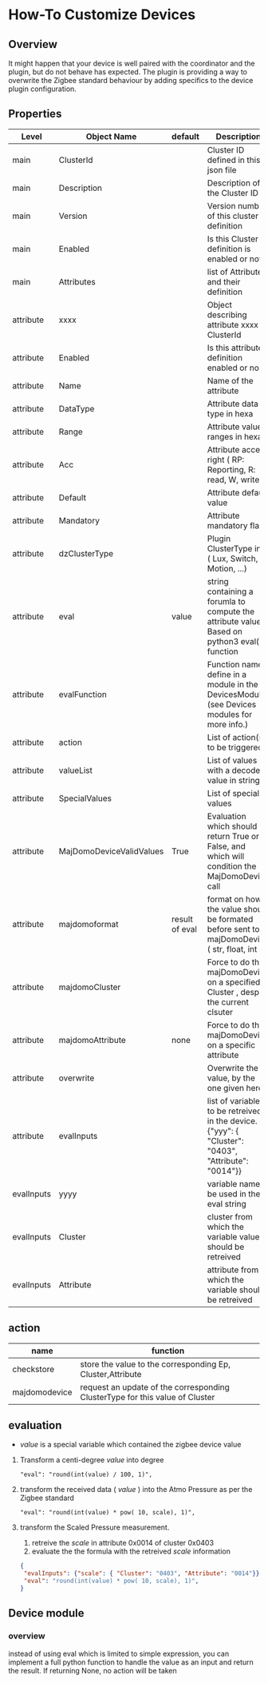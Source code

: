# How-To Customize Devices

## Overview

It might happen that your device is well paired with the coordinator and the plugin, but do not behave has expected.
The plugin is providing a way to overwrite the Zigbee standard behaviour by adding specifics to the device plugin configuration.

## Properties

| Level      | Object Name              | default | Description |
| -----      | -----------              | ------- | ----------- |
| main       | ClusterId                |         |  Cluster ID defined in this json file |
| main       | Description              |         |  Description of the Cluster ID |
| main       | Version                  |         |  Version number of this cluster definition |
| main       | Enabled                  |         |  Is this Cluster definition is enabled or not |
| main       | Attributes               |         |  list of Attribute and their definition |
| attribute  | xxxx                     |         |  Object describing attribute xxxx of ClusterId |
| attribute  | Enabled                  |         |  Is this attribute definition enabled or nor |
| attribute  | Name                     |         |  Name of the attribute |
| attribute  | DataType                 |         |  Attribute data type in hexa |
| attribute  | Range                    |         |  Attribute value ranges in hexa |
| attribute  | Acc                      |         |  Attribute access right ( RP: Reporting, R: read, W, write |
| attribute  | Default                  |         |  Attribute default value |
| attribute  | Mandatory                |         |  Attribute mandatory flag. |
| attribute  | dzClusterType            |         |  Plugin ClusterType info ( Lux, Switch, Motion, ...) |
| attribute  | eval                     |  value  |  string containing a forumla to compute the attribute value. Based on python3 eval() function|
| attribute  | evalFunction             |         |  Function name define in a module in the DevicesModules (see Devices modules for more info.) |
| attribute  | action                   |         |  List of action(s) to be triggered
| attribute  | valueList                |         |  List of values with a decoded value in string |
| attribute  | SpecialValues            |         |  List of special values |
| attribute  | MajDomoDeviceValidValues | True    | Evaluation which should return True or False, and which will condition the MajDomoDevice call |
| attribute  | majdomoformat            | result of eval |  format on how the value should be formated before sent to majDomoDevice ( str, float, int ) |
| attribute  | majdomoCluster           |         |  Force to do the majDomoDevice on a specified Cluster , despite the current clsuter |
| attribute  | majdomoAttribute         | none    |  Force to do the majDomoDevice on a specific attribute |
| attribute  | overwrite                |         |  Overwrite the value, by the one given here |
| attribute  | evalInputs               |         |  list of variables to be retreived in the device.  {"yyy": { "Cluster": "0403", "Attribute": "0014"}} |
| evalInputs | yyyy                     |         |  variable name to be used in the eval string |
| evalInputs | Cluster                  |         |  cluster from which the variable value should be retreived |
| evalInputs | Attribute                |         |  attribute from which the variable should be retreived |

## __action__

| name          | function |
| ----          | -------- |
| checkstore    | store the value to the corresponding Ep, Cluster,Attribute |
| majdomodevice | request an update of the corresponding ClusterType for this value of Cluster|

## evaluation

* _value_ is a special variable which contained the zigbee device value

1. Transform a centi-degree _value_ into degree

    ``` "eval": "round(int(value) / 100, 1)", ```

2. transform the received data ( _value_ ) into the Atmo Pressure as per the Zigbee standard

    ``` "eval": "round(int(value) * pow( 10, scale), 1)", ```

3. transform the Scaled Pressure measurement.

   1. retreive the _scale_ in attribute 0x0014 of cluster 0x0403
   2. evaluate the the formula with the retreived _scale_ information

    ```json
    {
     "evalInputs": {"scale": { "Cluster": "0403", "Attribute": "0014"}},
     "eval": "round(int(value) * pow( 10, scale), 1)",
    }
     ```

## Device module

### overview

instead of using eval which is limited to simple expression, you can implement a full python function to handle the value as an input and return the result.
If returning None, no action will be taken
